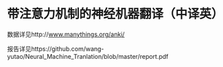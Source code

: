 # 带注意力机制的神经机器翻译（中译英）

数据详见http://www.manythings.org/anki/

报告详见https://github.com/wang-yutao/Neural_Machine_Tranlation/blob/master/report.pdf
